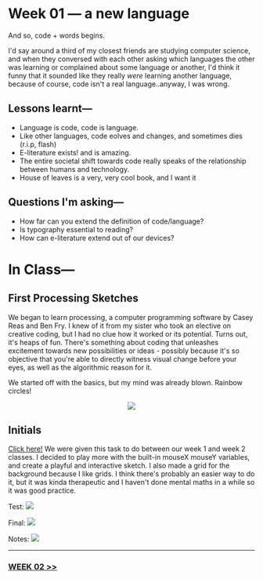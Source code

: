 # Week 01 — a new language

And so, code + words begins.

I'd say around a third of my closest friends are studying computer science, and when they conversed with each other asking which languages the other was learning or complained about some language or another, I'd think it funny that it sounded like they really *were* learning another language, because of course, code isn't a real language..anyway, I was wrong. 

## Lessons learnt—

- Language is code, code is language.
- Like other languages, code eolves and changes, and sometimes dies (r.i.p, flash)
- E-literature exists! and is amazing.
- The entire societal shift towards code really speaks of the relationship between humans and technology.
- House of leaves is a very, very cool book, and I want it

## Questions I'm asking—

- How far can you extend the definition of code/language?
- Is typography essential to reading?
- How can e-literature extend out of our devices?


# In Class—

## First Processing Sketches

We began to learn processing, a computer programming software by Casey Reas and Ben Fry. I knew of it from my sister who took an elective on creative coding, but I had no clue how it worked or its potential. Turns out, it's heaps of fun. There's something about coding that unleashes excitement towards new possibilities or ideas - possibly because it's so objective that you're able to directly witness visual change before your eyes, as well as the algorithmic reason for it. 

We started off with the basics, but my mind was already blown. Rainbow circles!

<p align="center"><img src="ezgif.com-video-to-gif (5).gif"><p>

## Initials

[Click here!](https://jackieliiu.github.io/CODEWORDS/Week01/Initials/myinitials)
We were given this task to do between our week 1 and week 2 classes. I decided to play more with the built-in mouseX mouseY variables, and create a playful and interactive sketch. I also made a grid for the background because I like grids. I think there's probably an easier way to do it, but it was kinda therapeutic and I haven't done mental maths in a while so it was good practice.

Test:
<img src="Screen Shot 2020-07-30 at 1.05.59 PM.png"> 


Final:
<img src="Screen Shot 2020-09-03 at 5.47.28 PM.JPG">


Notes:
<img src="CWNotes7.jpg">

___

### [WEEK 02 >>](https://jackieliiu.github.io/CODEWORDS/Week02/)

